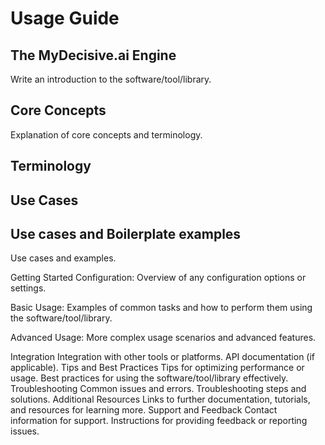 # Usage Guide

## The MyDecisive.ai Engine
Write an introduction to the software/tool/library.

## Core Concepts
Explanation of core concepts and terminology.

## Terminology

<!-- Define:
- Engine
- Console
- Telemetery
- more...
-->

## Use Cases

## Use cases and Boilerplate examples
Use cases and examples.


Getting Started
Configuration: Overview of any configuration options or settings.

Basic Usage: Examples of common tasks and how to perform them using the software/tool/library.

Advanced Usage: More complex usage scenarios and advanced features.

Integration
Integration with other tools or platforms.
API documentation (if applicable).
Tips and Best Practices
Tips for optimizing performance or usage.
Best practices for using the software/tool/library effectively.
Troubleshooting
Common issues and errors.
Troubleshooting steps and solutions.
Additional Resources
Links to further documentation, tutorials, and resources for learning more.
Support and Feedback
Contact information for support.
Instructions for providing feedback or reporting issues.
